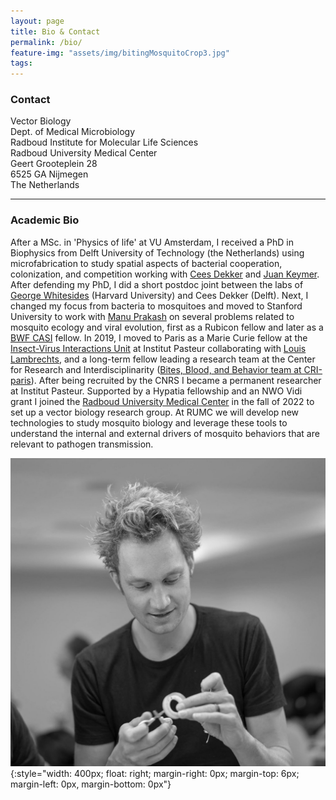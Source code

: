 ```yaml
---
layout: page
title: Bio & Contact
permalink: /bio/
feature-img: "assets/img/bitingMosquitoCrop3.jpg"
tags:
---
```


### Contact

Vector Biology  
Dept. of Medical Microbiology  
Radboud Institute for Molecular Life Sciences  
Radboud University Medical Center  
Geert Grooteplein 28  
6525 GA Nijmegen  
The Netherlands  


_______



### Academic Bio

After a MSc. in 'Physics of life' at VU Amsterdam, I received a PhD in Biophysics from Delft University of Technology (the Netherlands) using microfabrication to study spatial aspects of bacterial cooperation, colonization, and competition working with [Cees Dekker](https://ceesdekkerlab.nl/) and [Juan Keymer](http://keymerlab.nl/www/). After defending my PhD, I did a short postdoc joint between the labs of [George Whitesides](https://gmwgroup.harvard.edu/) (Harvard University) and Cees Dekker (Delft). Next, I changed my focus from bacteria to mosquitoes and moved to Stanford University to work with [Manu Prakash](http://web.stanford.edu/group/prakash-lab/cgi-bin/labsite/) on several problems related to mosquito ecology and viral evolution, first as a Rubicon fellow and later as a [BWF CASI](https://www.bwfund.org/grant-programs/interfaces-science/career-awards-scientific-interface) fellow. In 2019, I moved to Paris as a Marie Curie fellow at the [Insect-Virus Interactions Unit](https://research.pasteur.fr/en/team/insect-virus-interactions/) at Institut Pasteur collaborating with [Louis Lambrechts](https://research.pasteur.fr/en/member/louis-lambrechts/), and a long-term fellow leading a research team at the Center for Research and Interdisciplinarity ([Bites, Blood, and Behavior team at CRI-paris](https://projects.cri-paris.org/projects/pZDJguA1/summary)). After being recruited by the CNRS I became a permanent researcher at Institut Pasteur. Supported by a Hypatia fellowship and an NWO Vidi grant I joined the [Radboud University Medical Center](https://www.radboudumc.nl/en/radboud-institute-for-molecular-life-sciences) in the fall of 2022 to set up a vector biology research group. At RUMC we will develop new technologies to study mosquito biology and leverage these tools to understand the internal and external drivers of mosquito behaviors that are relevant to pathogen transmission.


![Some Title](../assets/img/felixPR_bwCrop.jpg){:style="width: 400px; float: right; margin-right: 0px; margin-top: 6px; margin-left: 0px, margin-bottom: 0px"}

<!-- Type on Strap is based on Type Theme, a free and open-source theme for [Jekyll](http://jekyllrb.com/), licensed under the MIT License.

Head over to the [theme's documentation](https://github.io/sylhare/Type-on-Strap) for much more information about Type on Strap or to install this theme on your own Jekyll site.

This file is an example of a page in Jekyll, that automatically shows up in the header navigation, you can delete or modify this file freely. -->
